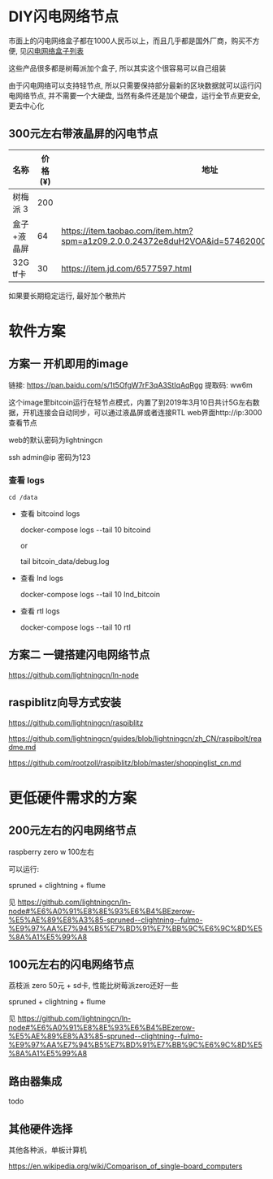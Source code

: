 # DIY闪电网络节点

市面上的闪电网络盒子都在1000人民币以上，而且几乎都是国外厂商，购买不方便, 见[闪电网络盒子列表](https://docs.lightningcn.com/hardware)

这些产品很多都是树莓派加个盒子, 所以其实这个很容易可以自己组装

由于闪电网络可以支持轻节点,  所以只需要保持部分最新的区块数据就可以运行闪电网络节点,
并不需要一个大硬盘, 当然有条件还是加个硬盘，运行全节点更安全, 更去中心化

## 300元左右带液晶屏的闪电节点

名称       |     价格 (¥)  |  地址
------     |   ------ | ---------
树梅派 3   |       200      |
盒子+液晶屏   |      64      | https://item.taobao.com/item.htm?spm=a1z09.2.0.0.24372e8duH2VOA&id=574620008311&_u=8b4sbm9cb0
32G tf卡   |      30      | https://item.jd.com/6577597.html

如果要长期稳定运行, 最好加个散热片

# 软件方案


## 方案一  开机即用的image

链接: https://pan.baidu.com/s/1t5OfgW7rF3qA3StIqAqRgg 提取码: ww6m 

这个image里bitcoin运行在轻节点模式，内置了到2019年3月10日共计5G左右数据，开机连接会自动同步，可以通过液晶屏或者连接RTL web界面http://ip:3000 查看节点

web的默认密码为lightningcn

ssh admin@ip 密码为123

### 查看 logs

    cd /data

- 查看 bitcoind logs

    docker-compose logs --tail 10 bitcoind

    or

    tail bitcoin_data/debug.log

- 查看 lnd logs

    docker-compose logs --tail 10 lnd_bitcoin

- 查看 rtl logs

    docker-compose logs --tail 10 rtl

## 方案二 一键搭建闪电网络节点
  
  https://github.com/lightningcn/ln-node

## raspiblitz向导方式安装

  https://github.com/lightningcn/raspiblitz

  https://github.com/lightningcn/guides/blob/lightningcn/zh_CN/raspibolt/readme.md

  https://github.com/rootzoll/raspiblitz/blob/master/shoppinglist_cn.md


#  更低硬件需求的方案

## 200元左右的闪电网络节点

raspberry zero w 100左右

可以运行:

spruned + clightning + flume 

见 https://github.com/lightningcn/ln-node#%E6%A0%91%E8%8E%93%E6%B4%BEzerow-%E5%AE%89%E8%A3%85-spruned--clightning--fulmo-%E9%97%AA%E7%94%B5%E7%BD%91%E7%BB%9C%E6%9C%8D%E5%8A%A1%E5%99%A8

## 100元左右的闪电网络节点

荔枝派 zero 50元 + sd卡, 性能比树莓派zero还好一些

spruned + clightning + flume 

见 https://github.com/lightningcn/ln-node#%E6%A0%91%E8%8E%93%E6%B4%BEzerow-%E5%AE%89%E8%A3%85-spruned--clightning--fulmo-%E9%97%AA%E7%94%B5%E7%BD%91%E7%BB%9C%E6%9C%8D%E5%8A%A1%E5%99%A8

## 路由器集成

todo

## 其他硬件选择

其他各种派，单板计算机

https://en.wikipedia.org/wiki/Comparison_of_single-board_computers


